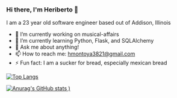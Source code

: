 ### Hi there, I'm Heriberto 👋

I am a 23 year old software engineer based out of Addison, Illinois 

- 🔭 I’m currently working on musical-affairs
- 🌱 I’m currently learning Python, Flask, and SQLAlchemy
- 💬 Ask me about anything!
- 📫 How to reach me: hmontoya3821@gmail.com
- ⚡ Fun fact: I am a sucker for bread, especially mexican bread

[![Top Langs](https://github-readme-stats.vercel.app/api/top-langs/?username=montoya1256&layout=compact)](https://github.com/anuraghazra/github-readme-stats)

 [![Anurag's GitHub stats](https://github-readme-stats.vercel.app/api?username=montoya1256&show_icons=true&theme=radical)
)](https://github.com/anuraghazra/github-readme-stats)
